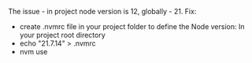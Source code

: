 The issue - in project node version is 12, globally - 21.
Fix:
- create .nvmrc file in your project folder to define the Node version: In your project root directory
- echo "21.7.14" > .nvmrc
- nvm use
